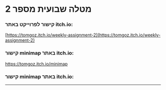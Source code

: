 # מטלה שבועית מספר 2

### קישור לפרוייקט באתר itch.io:
[https://tomgoz.itch.io/weekly-assignment-2](https://tomgoz.itch.io/weekly-assignment-2)
### קישור minimap באתר itch.io:

https://tomgoz.itch.io/minimap

### קישור minimap באתר itch.io:

---
